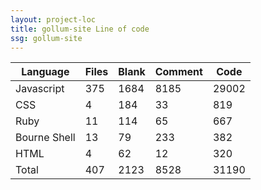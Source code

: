 ```yaml
---
layout: project-loc
title: gollum-site Line of code
ssg: gollum-site
---
```

<div class="table-responsive">
<table class="table">
<thead><tr>
<th>Language</th>
<th>Files</th>
<th>Blank</th>
<th>Comment</th>
<th>Code</th>
</tr></thead><tbody>
<tr><td>Javascript</td><td> 375</td><td> 1684</td><td> 8185</td><td> 29002</td></tr>
<tr><td>CSS</td><td> 4</td><td> 184</td><td> 33</td><td> 819</td></tr>
<tr><td>Ruby</td><td> 11</td><td> 114</td><td> 65</td><td> 667</td></tr>
<tr><td>Bourne Shell</td><td> 13</td><td> 79</td><td> 233</td><td> 382</td></tr>
<tr><td>HTML</td><td> 4</td><td> 62</td><td> 12</td><td> 320</td></tr>
<tr><td>Total</td><td>407</td><td>2123</td><td>8528</td><td>31190</td></tr>
</tbody></table></div>
